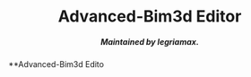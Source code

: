 <h1 align="center">Advanced-Bim3d Editor</h1>

<h5 align="center">Maintained by legriamax.</h5>

**Advanced-Bim3d Edito